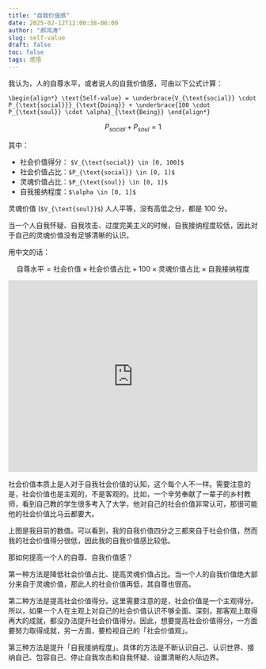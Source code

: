 ```yaml
---
title: "自我价值感"
date: 2025-02-12T12:00:38-06:00
author: "郝鸿涛"
slug: self-value
draft: false
toc: false
tags: 感悟
---
```


我认为，人的自尊水平，或者说人的自我价值感，可由以下公式计算：

`
\begin{align*}
\text{Self-value} =
\underbrace{V_{\text{social}} \cdot P_{\text{social}}}_{\text{Doing}}
+
\underbrace{100 \cdot P_{\text{soul}} \cdot \alpha}_{\text{Being}}
\end{align*}
`

$$P_{social} + P_{soul} = 1$$

其中：

- 社会价值得分： `$V_{\text{social}} \in [0, 100]$`
- 社会价值占比：`$P_{\text{social}} \in [0, 1]$`
- 灵魂价值占比：`$P_{\text{soul}} \in [0, 1]$`
- 自我接纳程度：`$\alpha \in [0, 1]$`

灵魂价值 (`$V_{\text{soul}}$`) 人人平等，没有高低之分，都是 100 分。

当一个人自我怀疑、自我攻击、过度完美主义的时候，自我接纳程度较低，因此对于自己的灵魂价值没有足够清晰的认识。

用中文的话：

$$\text{自尊水平} = \text{社会价值} \times \text{社会价值占比}  + 100 \times \text{灵魂价值占比} \times \text{自我接纳程度}$$

<iframe width="100%" height="387" frameborder="0"
  src="https://observablehq.com/embed/de2670e07c2190d8?cells=viewof+percentageValue%2Cviewof+socialScore%2Cviewof+alpha%2Ctotal%2Cplot"></iframe>

社会价值本质上是人对于自我社会价值的认知，这个每个人不一样。需要注意的是，社会价值也是主观的，不是客观的。比如，一个辛劳奉献了一辈子的乡村教师，看到自己教的学生很多考入了大学，他对自己的社会价值非常认可，那很可能他的社会价值比马云都要大。

上图是我目前的数值。可以看到，我的自我价值四分之三都来自于社会价值，然而我的社会价值得分很低，因此我的自我价值感比较低。

那如何提高一个人的自尊、自我价值感？

第一种方法是降低社会价值占比、提高灵魂价值占比。当一个人的自我价值绝大部分来自于灵魂价值，那此人的社会价值再低，其自尊也很高。

第二种方法是提高社会价值得分。这里需要注意的是，社会价值是一个主观得分。所以，如果一个人在主观上对自己的社会价值认识不够全面、深刻，那客观上取得再大的成就，都没办法提升社会价值得分。因此，想要提高社会价值得分，一方面要努力取得成就，另一方面，要检视自己的「社会价值观」。

第三种方法是提升「自我接纳程度」。具体的方法是不断认识自己、认识世界、接纳自己、包容自己、停止自我攻击和自我怀疑、设置清晰的人际边界。




